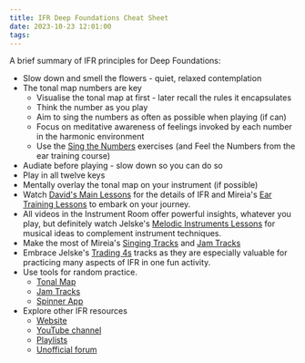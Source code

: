 ```yaml
---
title: IFR Deep Foundations Cheat Sheet
date: 2023-10-23 12:01:00
tags:
---
```


A brief summary of IFR principles for Deep Foundations:

- Slow down and smell the flowers - quiet, relaxed contemplation
- The tonal map numbers are key
  - Visualise the tonal map at first - later recall the rules it encapsulates
  - Think the number as you play
  - Aim to sing the numbers as often as possible when playing (if can)
  - Focus on meditative awareness of feelings invoked by each number in the harmonic environment
  - Use the [Sing the Numbers](https://improviseforreal.com/products/sing-numbers-1-ifr-tonal-map) exercises (and Feel the Numbers from the ear training course)
- Audiate before playing - slow down so you can do so
- Play in all twelve keys
- Mentally overlay the tonal map on your instrument (if possible)
- Watch [David's Main Lessons](https://forum.improviseforreal.com/c/main-lessons/) for the details of IFR and Mireia's [Ear Training Lessons](https://forum.improviseforreal.com/c/ear-training-lessons/) to embark on your journey. 
- All videos in the Instrument Room offer powerful insights, whatever you play, but definitely watch Jelske's [Melodic Instruments Lessons](https://forum.improviseforreal.com/c/melodic-instruments-lessons/) for musical ideas to complement instrument techniques.
- Make the most of Mireia's [Singing Tracks](https://forum.improviseforreal.com/c/audio-tracks/) and [Jam Tracks](https://forum.improviseforreal.com/c/jam-tracks/)
- Embrace Jelske's [Trading 4s](https://forum.improviseforreal.com/c/melodic-instruments-lessons/) tracks as they are especially valuable for practicing many aspects of IFR in one fun activity.
- Use tools for random practice.
  - [Tonal Map](https://parameters.musicpracticetools.net/?file=/examples/IFR-Tonal-Map-Start.yaml)
  - [Jam Tracks](https://parameters.musicpracticetools.net/?file=https://blog.fullmeasure.uk/_steves/IFR-Jam-Tracks-Media.yaml&mediaRoot=d3rl7arpgnbsx6.cloudfront.net/j1_7w_mp3)
  - [Spinner App](https://spinner.fullmeasure.uk/)
- Explore other IFR resources
  - [Website](https://improviseforreal.com/)
  - [YouTube channel](https://www.youtube.com/user/ImproviseForReal)
  - [Playlists](https://open.spotify.com/user/r1x9tinjo7r8t6xjezroxzb9n)
  - [Unofficial forum](https://improviseforum.com)
